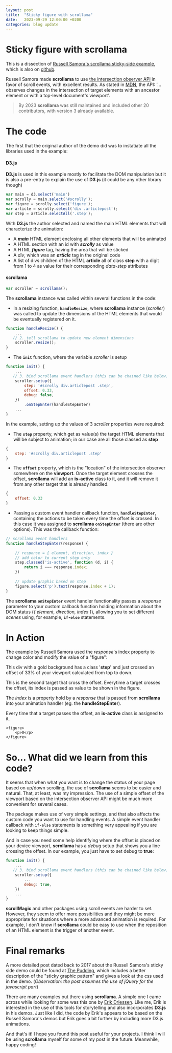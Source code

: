 ```yaml
---
layout: post
title:  "Sticky figure with scrollama"
date:   2023-09-29 12:00:00 +0200
categories: blog update
---
```


<link rel="stylesheet" href="{{ site.baseurl }}{% link src/posts/2023-09-29-sticky-figure-with-scrollama/2023-09-29-sticky-figure-with-scrollama.css %}">

# Sticky figure with scrollama

This is a dissection of [Russell Samora's scrollama sticky-side example](https://russellsamora.github.io/scrollama/sticky-side/), which is also on [github](https://github.com/russellsamora/scrollama).

Russell Samora made **scrollama** to use [the intersection observer API](https://developer.mozilla.org/en-US/docs/Web/API/Intersection_Observer_API) in favor of scroll events, with excellent results. As stated in [MDN](https://developer.mozilla.org/en-US/docs/Web/API/Intersection_Observer_API), the API: '... observes changes in the intersection of target elements with an ancestor element or with a top-level document's viewport'.

> By 2023 **scrollama** was still maintained and included other 20 contributors, with version 3 already available.

# The code

The first that the original author of the demo did was to instatiate all the libraries used in the example:

#### **D3.js**

**D3.js** is used in this example mostly to facilitate the DOM manipulation but it is also a pre-entry to explain the use of **D3.js** (it could be any other library though)

```javascript
var main = d3.select('main')
var scrolly = main.select('#scrolly');
var figure = scrolly.select('figure');
var article = scrolly.select('div .articlepost');
var step = article.selectAll('.step');
```

With **D3.js** the author selected and named the main HTML elements that will characterize the animation:
- A ***main*** HTML element enclosing all other elements that will be animated
- A HTML section with an id with ***scrolly*** as value
- A HTML ***figure*** tag, having the area that will be sticked
- A *div*, which was an ***article*** tag in the original code
- A list of divs children of the HTML **article** all of class **step** with a digit from 1 to 4 as value for their corresponding *data-step* attributes


#### **scrollama**

```javascript
var scroller = scrollama();
```

The **scrollama** instance was called within several functions in the code:
* In a resizing function, **```handleResize```**, where **scrollama** instance (*scroller*) was called to update the dimensions of the HTML elements that would be eventually registered on it.

```javascript
function handleResize() {
    ...
   // 2. tell scrollama to update new element dimensions
	scroller.resize();
}
```

* The **```init```** function, where the variable *scroller* is setup

```javascript
function init() {
    ...
   // 3. bind scrollama event handlers (this can be chained like below)
    scroller.setup({
        step: '#scrolly div.articlepost .step',
        offset: 0.33,
        debug: false,
    })
        .onStepEnter(handleStepEnter)
    ...
}
```

In the example, setting up the values of 3 *scroller* properties were required:
* The **```step```** property, which get as value(s) the target HTML elements that will be subject to animation; in our case are all those classed as **step**

```javascript
{
    step: '#scrolly div.articlepost .step'
}
```

* The **```offset```** property, which is the "location" of the intersection observer somewhere on the **viewport**. Once the target element crosses the offset, **scrollama** will add an **is-active** class to it, and it will remove it from any other target that is already handled.

```javascript
{
    offset: 0.33
}
```
* Passing a custom event handler callback function, **```handleStepEnter```**, containing the actions to be taken every time the offset is crossed. In this case it was assigned to **scrollama** **```onStepEnter```** (there are other options). This was the callback function:

```javascript
// scrollama event handlers
function handleStepEnter(response) {
			
    // response = { element, direction, index }
    // add color to current step only
    step.classed('is-active', function (d, i) {
        return i === response.index;
    })
			
    // update graphic based on step
	figure.select('p').text(response.index + 1);
}
```
The **scrollama** **```onStepEnter```** event handler functionality passes a *response* parameter to your custom callback function holding information about the DOM status (*{ element, direction, index }*), allowing you to set different *scenes* using, for example, **``if-else``** statements.

# In Action

The example by Russell Samora used the *response*'s index property to change color and modify the value of a "figure":


<section id='scrolly'>
    <div class="articlepost">
        <div class='step' data-step='1'>
            <div class="explain">
            <p>This div with a gold background has a class '<strong>step</strong>' and just crossed an offset of 33% of your viewport calculated from top to down.</p>            
            </div>
        </div>
        <div class='step' data-step='2'>
            <div class="explain">
            <p>This is the second target that cross the offset. Everytime a target crosses the offset, its index is passed as value to be shown in the figure.</p>
            </div>
        </div>
        <div class='step' data-step='3'>
            <div class="explain">
            <p>The <em>index</em> is a property hold by a <em>response</em> that is passed from  <strong>scrollama</strong> into your animation handler (eg. the <strong>handleStepEnter</strong>).</p>
            </div>
        </div>
        <div class='step' data-step='4'>
            <div class="explain">
            <p>Every time that a target passes the offset, an  <strong>is-active</strong> class is assigned to it.</p>            
            </div>
        </div>
    </div>

    <figure>
        <p>0</p>
    </figure>
</section>




# So... What did we learn from this code?

It seems that when what you want is to change the status of your page based on up/down scrolling, the use of **scrollama** seems to be easier and natural. That, at least, was my impression. The use of a simple offset of the viewport based on the intersection observer API might be much more convenient for several cases.

The package makes use of very simple settings, and that also affects the custom code you want to use for handling events. A simple event handler callback with ```if-else``` statements is something very appealing if you are looking to keep things simple.

And in case you need some help identifying where the offset is placed on your device viewport, **scrollama** has a *debug* setup that shows you a line crossing the offset. In our example, you just have to set debug to **true**:

```javascript
function init() {
    ...
   // 3. bind scrollama event handlers (this can be chained like below)
    scroller.setup({
        ...
        debug: true,
    })
    ...
}
```

**scrollMagic** and other packages using scroll events are harder to set. However, they seem to offer more possibilities and they might be more appropriate for situations where a more advanced animation is required. For example, I don't know if **scrollama** could be easy to use when the reposition of an HTML element is the trigger of another event.

# Final remarks

A more detailed post dated back to 2017 about the Russell Samora's sticky side demo could be found at [The Pudding](https://pudding.cool/process/introducing-scrollama/), which includes a better description of the "sticky graphic pattern"  and gives a look at the css used in the demo. (*Observation: the post assumes the use of jQuery for the javascript part*)

There are many examples out there using **scrollama**. A simple one I came across while looking for some was this one by [Erik Driessen](https://github.com/edriessen/scrollytelling-scrollama-d3-demo). Like me, Erik is interested in the use of this tools for storytelling and also incorporates **D3.js** in his demos. Just like I did, the code by Erik's appears to be based on the Russell Samora's demos but Erik goes a bit further by including more D3.js animations.

And that's it! I hope you found this post useful for your projects. I think I will be using **scrollama** myself for some of my post in the future. Meanwhile, happy coding! 

<script src="{{ site.baseurl }}{% link src/vendor/js/D3js/v7.8.5/d3.v7.min.js %}"></script>
<script src="{{ site.baseurl }}{% link src/vendor/js/scrollmagic/ScrollMagic.min.js %}"></script>
<script src="{{ site.baseurl }}{% link src/vendor/js/scrollama/v2.1.2/scrollama.v2.min.js %}"></script>
<script src="{{ site.baseurl }}{% link src/vendor/js/stickyfill/v2.1.0/stickyfill.v2.min.js %}"></script>
<script type="module" src="{{ site.baseurl }}{% link src/posts/2023-09-29-sticky-figure-with-scrollama/2023-09-29-sticky-figure-with-scrollama.js %}"></script>